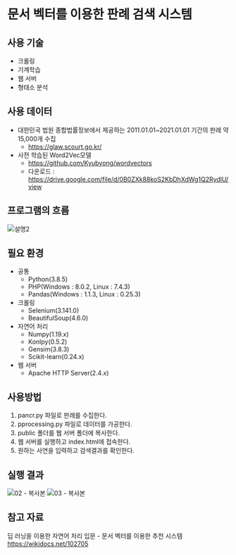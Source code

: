 # 문서 벡터를 이용한 판례 검색 시스템




## 사용 기술
   - 크롤링
   - 기계학습 
   - 웹 서버
   - 형태소 분석


## 사용 데이터
   - 대한민국 법원 종합법률정보에서 제공하는 2011.01.01~2021.01.01 기간의 판례 약 15,000개 수집
      - https://glaw.scourt.go.kr/  
   - 사전 학습된 Word2Vec모델
      - https://github.com/Kyubyong/wordvectors
      - 다운로드 : https://drive.google.com/file/d/0B0ZXk88koS2KbDhXdWg1Q2RydlU/view  



## 프로그램의 흐름

![설명2](https://user-images.githubusercontent.com/52062016/108313670-10a6db80-71fc-11eb-9499-bff83b33d6e4.png)

## 필요 환경

- 공통
   - Python(3.8.5)
   - PHP(Windows : 8.0.2, Linux : 7.4.3) 
   - Pandas(Windows : 1.1.3, Linux : 0.25.3)
- 크롤링
   - Selenium(3.141.0)
   - BeautifulSoup(4.6.0)
- 자연어 처리
   - Numpy(1.19.x)
   - Konlpy(0.5.2)
   - Gensim(3.8.3)
   - Scikit-learn(0.24.x)
- 웹 서버
   - Apache HTTP Server(2.4.x)

## 사용방법

1. pancr.py 파일로 판례를 수집한다.
2. pprocessing.py 파일로 데이터를 가공한다.
3. public 폴더를 웹 서버 폴더에 복사한다.
4. 웹 서버를 실행하고 index.html에 접속한다.
5. 원하는 사연을 입력하고 검색결과를 확인한다.  

## 실행 결과
![02 - 복사본](https://user-images.githubusercontent.com/52062016/108677301-d35c8980-752c-11eb-964a-083cd310f716.PNG)
![03 - 복사본](https://user-images.githubusercontent.com/52062016/108677306-d48db680-752c-11eb-8a46-c032ab8bd7d2.PNG)

## 참고 자료
딥 러닝을 이용한 자연어 처리 입문 - 문서 벡터를 이용한 추천 시스템
https://wikidocs.net/102705
